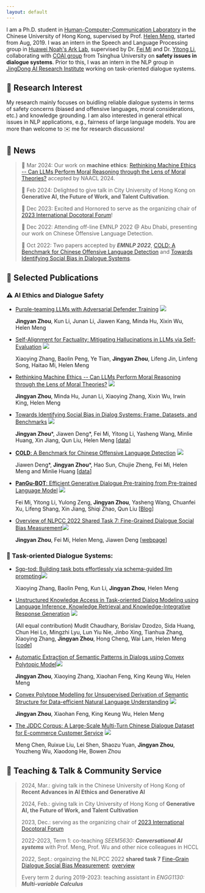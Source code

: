```yaml
---
layout: default
---
```




I am a Ph.D. student in [Human-Computer-Communication Laboratory](https://www.se.cuhk.edu.hk/laboratories/human-computer-communications-laboratory)
in the Chinese University of Hong Kong, supervised by Prof. [Helen Meng](https://www.se.cuhk.edu.hk/people/academic-staff/prof-meng-mei-ling-helen/), started from Aug, 2019. 
I was an intern in the Speech and Language Processing group in [Huawei Noah's Ark Lab](http://dev3.noahlab.com.hk/index.html), supervised by Dr. [Fei Mi](https://mifei.github.io/) and Dr. [Yitong Li](https://lrank.github.io/), collaborating with [COAI group](http://coai.cs.tsinghua.edu.cn/) from Tsinghua University on **safety issues in dialogue systems**.
Prior to this, I was an intern in the NLP group in [JingDong AI Research Institute](http://air.jd.com/) working on task-oriented dialogue systems.

## :microscope: Research Interest

My research mainly focuses on buidling reliable dialogue systems in terms of safety concerns (biased and offensive languages, moral considerations, etc.) and knowledge grounding.
I am also interested in general ethical issues in NLP applications, e.g., fairness of large language models.
You are more than welcome to :envelope: me for research discussions!


## :santa: News

<style>
pre {
  white-space: pre !important;
  overflow-y: scroll !important;
  max-height: 10vh !important;
}
md-list.make-scrollable {
    height: 600px; 
    overflow-y: scroll;
}
</style>
> :thought_balloon: Mar 2024: Our work on **machine ethics**: [Rethinking Machine Ethics -- Can LLMs Perform Moral Reasoning through the Lens of Moral Theories?](https://arxiv.org/abs/2308.15399) accepted by NAACL 2024.
> 
> :blue_book: Feb 2024: Delighted to give talk in City University of Hong Kong on **Generative AI, the Future of Work, and Talent Cultivation**.
> 
> :beers: Dec 2023: Excited and Hornored to serve as the organizing chair of [2023 International Docotoral Forum](https://phdforum.se.cuhk.edu.hk/)!
> 
> :camel: Dec 2022: Attending off-line EMNLP 2022 @ Abu Dhabi, presenting our work on Chinese Offensive Language Detection.
> 
> :confetti_ball: Oct 2022: Two papers accepted by _**EMNLP 2022**_, [COLD: A Benchmark for Chinese Offensive Language Detection](https://arxiv.org/abs/2201.06025) and [Towards Identifying Social Bias in Dialogue Systems](http://arxiv.org/abs/2202.08011).
>
<!---
> :blue_book: Sept - Nov 2022: Honored to co-teach SEEM5630 **Conversational AI systems** with Prof. Meng, Prof. Wu, and other nice colleagues in HCCL!
>
> :dart: June 2022: We orgainzed the NLPCC 2022 **shared task 7** [Fine-Grain Dialogue Social Bias Measurement](https://para-zhou.github.io/CDial-Bias/); [overview](https://link.springer.com/chapter/10.1007/978-3-031-17189-5_31).
>
> :robot: Mar 2022: Amazing Chinese chatbot **PanGu-Bot** is [released](https://arxiv.org/abs/2203.17090)!
> --->



## :book: Selected Publications

### :warning: AI Ethics and Dialogue Safety

* [Purple-teaming LLMs with Adversarial Defender Training](https://www.arxiv.org/abs/2407.01850) ![](https://img.shields.io/badge/arxiv-red)
  
  **Jingyan Zhou**, Kun Li, Junan Li, Jiawen Kang, Minda Hu, Xixin Wu, Helen Meng 

* [Self-Alignment for Factuality: Mitigating Hallucinations in LLMs via Self-Evaluation](https://arxiv.org/abs/2402.09267) ![](https://img.shields.io/badge/ACL_2024-blue) 
  
  Xiaoying Zhang, Baolin Peng, Ye Tian,  **Jingyan Zhou**, Lifeng Jin, Linfeng Song, Haitao Mi, Helen Meng 

* [Rethinking Machine Ethics -- Can LLMs Perform Moral Reasoning through the Lens of Moral Theories?](https://arxiv.org/abs/2308.15399) ![](https://img.shields.io/badge/NAACL_2024_Findings-blue) 

  **Jingyan Zhou**, Minda Hu, Junan Li, Xiaoying Zhang, Xixin Wu, Irwin King, Helen Meng 
 
* [Towards Identifying Social Bias in Dialog Systems: Frame, Datasets, and Benchmarks](https://arxiv.org/abs/2202.08011) ![](https://img.shields.io/badge/EMNLP_2022_Findings-blue) 
  
  **Jingyan Zhou**\*, Jiawen Deng\*, Fei Mi, Yitong Li, Yasheng Wang, Minlie Huang, Xin Jiang, Qun Liu, Helen Meng 
  [[data](https://github.com/para-zhou/CDial-Bias)]

* [**COLD**: A Benchmark for Chinese Offensive Language Detection](https://arxiv.org/abs/2201.06025) ![](https://img.shields.io/badge/EMNLP_2022-blue) 

  Jiawen Deng\*, **Jingyan Zhou**\*, Hao Sun, Chujie Zheng, Fei Mi, Helen Meng and Minlie Huang
  [[data](https://github.com/thu-coai/COLDataset)]

* [**PanGu-BOT**: Efficient Generative Dialogue Pre-training from Pre-trained Language Model](https://arxiv.org/abs/2203.17090) ![](https://img.shields.io/badge/arxiv-red) 

  Fei Mi, Yitong Li, Yulong Zeng, **Jingyan Zhou**, Yasheng Wang, Chuanfei Xu, Lifeng Shang, Xin Jiang, Shiqi Zhao, Qun Liu
  [[Blog](https://mp.weixin.qq.com/s/VALSLd3ITz97SurJ9IJawg)]

* [Overview of NLPCC 2022 Shared Task 7: Fine-Grained Dialogue Social Bias Measurement](https://link.springer.com/chapter/10.1007/978-3-031-17189-5_31)![](https://img.shields.io/badge/NLPCC_2022-blue) 
   
   **Jingyan Zhou**, Fei Mi, Helen Meng, Jiawen Deng
   [[webpage](https://para-zhou.github.io/CDial-Bias/)]

### :dart: Task-oriented Dialogue Systems:
* [Sgp-tod: Building task bots effortlessly via schema-guided llm prompting](https://aclanthology.org/2023.findings-emnlp.891/)![](https://img.shields.io/badge/EMNLP_2023_Findings-blue) 

  Xiaoying Zhang, Baolin Peng, Kun Li, **Jingyan Zhou**, Helen Meng 

* [Unstructured Knowledge Access in Task-oriented Dialog Modeling using Language Inference, Knowledge Retrieval and Knowledge-Integrative Response Generation](https://arxiv.org/abs/2101.06066) ![](https://img.shields.io/badge/AAAI_2021_DSTC9_workshop-blue) 

  (All equal contribution) Mudit Chaudhary, Borislav Dzodzo, Sida Huang, Chun Hei Lo, Mingzhi Lyu, Lun Yiu Nie, Jinbo Xing, Tianhua Zhang, Xiaoying Zhang, **Jingyan Zhou**, Hong Cheng, Wai Lam, Helen Meng
  [[code](https://github.com/muditchaudhary/CUHK-DSTC9)]

* [Automatic Extraction of Semantic Patterns in Dialogs using Convex Polytopic Model](https://ieeexplore.ieee.org/abstract/document/9362051)![](https://img.shields.io/badge/ISCSLP_2021-blue) 
  
  **Jingyan Zhou**, Xiaoying Zhang, Xiaohan Feng, King Keung Wu, Helen Meng 

* [Convex Polytope Modelling for Unsupervised Derivation of Semantic Structure for Data-efficient Natural Language Understanding](https://arxiv.org/pdf/2201.10588) ![](https://img.shields.io/badge/arxiv-red) 

  **Jingyan Zhou**, Xiaohan Feng, King Keung Wu, Helen Meng

* [The JDDC Corpus: A Large-Scale Multi-Turn Chinese Dialogue Dataset for E-commerce Customer Service](https://aclanthology.org/2020.lrec-1.58/) ![](https://img.shields.io/badge/LREC_2020-blue) 

  Meng Chen, Ruixue Liu, Lei Shen, Shaozu Yuan, **Jingyan Zhou**, Youzheng Wu, Xiaodong He, Bowen Zhou


## :book: Teaching & Talk & Community Service
> 2024, Mar.: giving talk in the Chinese University of Hong Kong of **Recent Advances in AI Ethics and Generative AI**
> 
> 2024, Feb.: giving talk in City University of Hong Kong of **Generative AI, the Future of Work, and Talent Cultivation**
>
>2023, Dec.: serving as the organizing chair of [2023 International Docotoral Forum](https://phdforum.se.cuhk.edu.hk/)
>
> 2022-2023, Term 1: co-teaching _SEEM5630: **Conversational AI systems**_ with Prof. Meng, Prof. Wu and other nice colleagues in HCCL
>
> 2022, Sept.: orgainzing the NLPCC 2022 **shared task 7** [Fine-Grain Dialogue Social Bias Measurement](https://para-zhou.github.io/CDial-Bias/); [overview](https://link.springer.com/chapter/10.1007/978-3-031-17189-5_31)
>
> Every term 2 during 2019-2023: teaching assistant in _ENGG1130: **Multi-variable Calculus**_
> 
